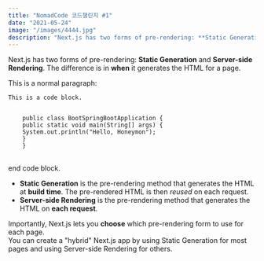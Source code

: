```yaml
---
title: "NomadCode 코드챌린지 #1"
date: "2021-05-24"
image: "/images/4444.jpg"
description: "Next.js has two forms of pre-rendering: **Static Generation** and **Server-side Rendering**. The difference is in **when** it generates the HTML for a page."
---
```


Next.js has two forms of pre-rendering: **Static Generation** and **Server-side Rendering**. The difference is in **when** it generates the HTML for a page.

This is a normal paragraph:

    This is a code block.

<pre>
<code>
    public class BootSpringBootApplication {
    public static void main(String[] args) {
    System.out.println("Hello, Honeymon");
    }
    }
</code>
</pre>

end code block.

- **Static Generation** is the pre-rendering method that generates the HTML at **build time**. The pre-rendered HTML is then _reused_ on each request.
- **Server-side Rendering** is the pre-rendering method that generates the HTML on **each request**.

Importantly, Next.js lets you **choose** which pre-rendering form to use for each page.  
You can create a "hybrid" Next.js app by using Static Generation for most pages and using Server-side Rendering for others.
